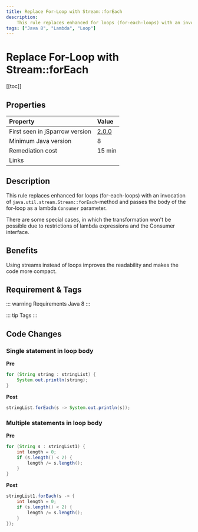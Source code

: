 ```yaml
---
title: Replace For-Loop with Stream::forEach
description:
    This rule replaces enhanced for loops (for-each-loops) with an invocation of 'java.util.stream.Stream::forEach' method and passes the body of the for-loop as a lambda Consumer parameter.
tags: ["Java 8", "Lambda", "Loop"]
---
```


# Replace For-Loop with Stream::forEach

[[toc]]

## Properties

| Property                        | Value |
|:------------------------------- |:----- |
| First seen in jSparrow version  | [2.0.0](/eclipse/release-notes.html#_2-0-0) |
| Minimum Java version            | 8     |
| Remediation cost                | 15 min |
| Links                           |       |

## Description

This rule replaces enhanced for loops (for-each-loops) with an invocation of `java.util.stream.Stream::forEach`-method and passes the body of the for-loop as a lambda `Consumer` parameter.

There are some special cases, in which the transformation won't be possible due to restrictions of lambda expressions and the Consumer interface.

## Benefits

Using streams instead of loops improves the readability and makes the code more compact.

## Requirement & Tags

::: warning Requirements
Java 8
:::

::: tip Tags
<TagLinks />
:::

## Code Changes

### Single statement in loop body
__Pre__
```java
for (String string : stringList) {
    System.out.println(string);
}
```

__Post__
```java
stringList.forEach(s -> System.out.println(s));
```
### Multiple statements in loop body

__Pre__
```java
for (String s : stringList1) {
    int length = 0;
    if (s.length() < 2) {
        length /= s.length();
    }
}
```

__Post__
```java
stringList1.forEach(s -> {
    int length = 0;
    if (s.length() < 2) {
        length /= s.length();
    }
});
```
